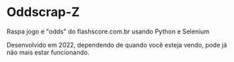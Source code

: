 # Oddscrap-Z
Raspa jogo e "odds" do flashscore.com.br usando Python e Selenium

Desenvolvido em 2022, dependendo de quando você esteja vendo, pode já não mais estar funcionando.
